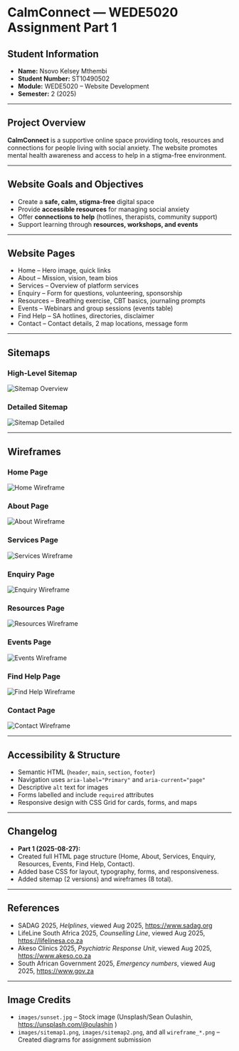 # CalmConnect — WEDE5020 Assignment Part 1

## Student Information
- **Name:** Nsovo Kelsey Mthembi
- **Student Number:** ST10490502
- **Module:** WEDE5020 – Website Development
- **Semester:** 2 (2025)

---

## Project Overview
**CalmConnect** is a supportive online space providing tools, resources and connections for people living with social anxiety.
The website promotes mental health awareness and access to help in a stigma-free environment.

---

## Website Goals and Objectives
- Create a **safe, calm, stigma-free** digital space
- Provide **accessible resources** for managing social anxiety
- Offer **connections to help** (hotlines, therapists, community support)
- Support learning through **resources, workshops, and events**

---

## Website Pages
- Home – Hero image, quick links
- About – Mission, vision, team bios
- Services – Overview of platform services
- Enquiry – Form for questions, volunteering, sponsorship
- Resources – Breathing exercise, CBT basics, journaling prompts
- Events – Webinars and group sessions (events table)
- Find Help – SA hotlines, directories, disclaimer
- Contact – Contact details, 2 map locations, message form

---

## Sitemaps

### High-Level Sitemap
![Sitemap Overview](/images/sitemap2.png)

### Detailed Sitemap
![Sitemap Detailed](/images/sitemap1.png)

---

## Wireframes

### Home Page
![Home Wireframe](/images/wireframe-home.png)

### About Page
![About Wireframe](/images/wireframe-about.png)

### Services Page
![Services Wireframe](/images/wireframe-services.png)

### Enquiry Page
![Enquiry Wireframe](/images/wireframe-enquiry.PNG)

### Resources Page
![Resources Wireframe](/images/wireframe-resources.png)

### Events Page
![Events Wireframe](/images/wireframe-events.png)

### Find Help Page
![Find Help Wireframe](/images/wireframe-findhelp.png)

### Contact Page
![Contact Wireframe](/images/wireframe-contact.png)

---

## Accessibility & Structure
- Semantic HTML (`header`, `main`, `section`, `footer`)
- Navigation uses `aria-label="Primary"` and `aria-current="page"`
- Descriptive `alt` text for images
- Forms labelled and include `required` attributes
- Responsive design with CSS Grid for cards, forms, and maps

---

## Changelog
- **Part 1 (2025-08-27):**
- Created full HTML page structure (Home, About, Services, Enquiry, Resources, Events, Find Help, Contact).
- Added base CSS for layout, typography, forms, and responsiveness.
- Added sitemap (2 versions) and wireframes (8 total).

---

## References
- SADAG 2025, *Helplines*, viewed Aug 2025, <https://www.sadag.org>
- LifeLine South Africa 2025, *Counselling Line*, viewed Aug 2025, <https://lifelinesa.co.za>
- Akeso Clinics 2025, *Psychiatric Response Unit*, viewed Aug 2025, <https://www.akeso.co.za>
- South African Government 2025, *Emergency numbers*, viewed Aug 2025, <https://www.gov.za>

---

## Image Credits
- `images/sunset.jpg` – Stock image (Unsplash/Sean Oulashin, <https://unsplash.com/@oulashin> )
- `images/sitemap1.png`, `images/sitemap2.png`, and all `wireframe_*.png` – Created diagrams for assignment submission
